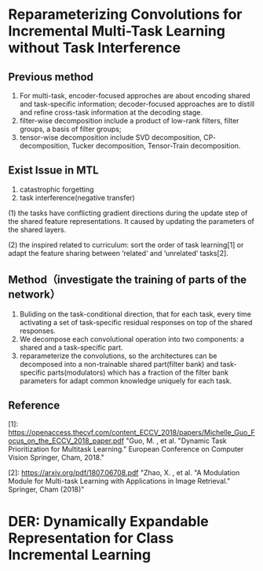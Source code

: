 # Reparameterizing Convolutions for Incremental Multi-Task Learning without Task Interference
## Previous method 
1. For multi-task, encoder-focused approches are about encoding shared and task-specific information; decoder-focused approaches are to distill and refine cross-task information at the decoding stage.
2. filter-wise decomposition include a product of low-rank filters, filter groups, a basis of filter groups;
3. tensor-wise decomposition include SVD decomposition, CP- decomposition, Tucker decomposition, Tensor-Train decomposition.
## Exist Issue in MTL
1. catastrophic forgetting
2. task interference(negative transfer)

(1) the tasks have conflicting gradient directions during the update step of the shared feature representations. It caused by updating the parameters of the shared layers.
   
(2) the inspired related to curriculum: sort the order of task learning[1] or adapt the feature sharing between ‘related’ and ‘unrelated’ tasks[2].
## Method（investigate the training of parts of the network）
1. Buliding on the task-conditional direction, that for each task, every time activating a set of task-specific residual responses on top of the shared responses.
2. We decompose each convolutional operation into two components: a shared and a task-specific part.
3. reparameterize the convolutions, so the architectures can be decomposed into a non-trainable shared part(filter bank) and task-specific parts(modulators) which has a fraction of the filter bank parameters for adapt common knowledge uniquely for each task.


## Reference
[1]: https://openaccess.thecvf.com/content_ECCV_2018/papers/Michelle_Guo_Focus_on_the_ECCV_2018_paper.pdf  "Guo, M. , et al. "Dynamic Task Prioritization for Multitask Learning." European Conference on Computer Vision Springer, Cham, 2018." 

[2]: https://arxiv.org/pdf/1807.06708.pdf    "Zhao, X. , et al. "A Modulation Module for Multi-task Learning with Applications in Image Retrieval." Springer, Cham (2018)" 



# DER: Dynamically Expandable Representation for Class Incremental Learning